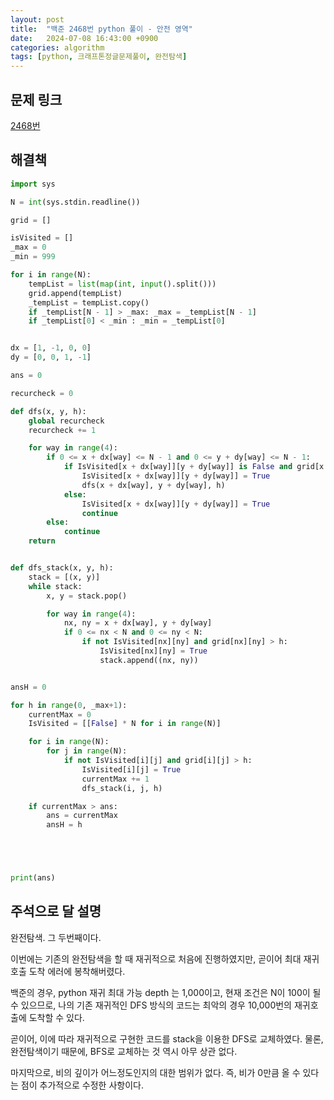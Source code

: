 ```yaml
---
layout: post
title:  "백준 2468번 python 풀이 - 안전 영역"
date:   2024-07-08 16:43:00 +0900
categories: algorithm
tags: [python, 크래프톤정글문제풀이, 완전탐색]
---
```


## 문제 링크
[2468번](https://www.acmicpc.net/problem/2468)

## 해결책
```python
import sys

N = int(sys.stdin.readline())

grid = []

isVisited = []
_max = 0
_min = 999

for i in range(N):
    tempList = list(map(int, input().split()))
    grid.append(tempList)
    _tempList = tempList.copy()
    if _tempList[N - 1] > _max: _max = _tempList[N - 1]
    if _tempList[0] < _min : _min = _tempList[0]


dx = [1, -1, 0, 0]
dy = [0, 0, 1, -1]

ans = 0

recurcheck = 0

def dfs(x, y, h):
    global recurcheck
    recurcheck += 1

    for way in range(4):
        if 0 <= x + dx[way] <= N - 1 and 0 <= y + dy[way] <= N - 1:
            if IsVisited[x + dx[way]][y + dy[way]] is False and grid[x + dx[way]][y + dy[way]] > h:
                IsVisited[x + dx[way]][y + dy[way]] = True
                dfs(x + dx[way], y + dy[way], h)
            else:
                IsVisited[x + dx[way]][y + dy[way]] = True
                continue
        else:
            continue
    return


def dfs_stack(x, y, h):
    stack = [(x, y)]
    while stack:
        x, y = stack.pop()

        for way in range(4):
            nx, ny = x + dx[way], y + dy[way]
            if 0 <= nx < N and 0 <= ny < N:
                if not IsVisited[nx][ny] and grid[nx][ny] > h:
                    IsVisited[nx][ny] = True
                    stack.append((nx, ny))


ansH = 0

for h in range(0, _max+1):
    currentMax = 0
    IsVisited = [[False] * N for i in range(N)]

    for i in range(N):
        for j in range(N):
            if not IsVisited[i][j] and grid[i][j] > h:
                IsVisited[i][j] = True
                currentMax += 1
                dfs_stack(i, j, h)

    if currentMax > ans:
        ans = currentMax
        ansH = h





print(ans)

```

## 주석으로 달 설명

완전탐색. 그 두번째이다.

이번에는 기존의 완전탐색을 할 때 재귀적으로 처음에 진행하였지만, 곧이어 최대 재귀 호출 도착 에러에 봉착해버렸다.

백준의 경우, python 재귀 최대 가능 depth 는 1,000이고, 현재 조건은 N이 100이 될 수 있으므로, 나의 기존 재귀적인 DFS 방식의 코드는 최악의 경우 10,000번의 재귀호출에 도착할 수 있다.

곧이어, 이에 따라 재귀적으로 구현한 코드를 stack을 이용한 DFS로 교체하였다.
물론, 완전탐색이기 때문에, BFS로 교체하는 것 역시 아무 상관 없다.

마지막으로, 비의 깊이가 어느정도인지의 대한 범위가 없다.
즉, 비가 0만큼 올 수 있다는 점이 추가적으로 수정한 사항이다.
